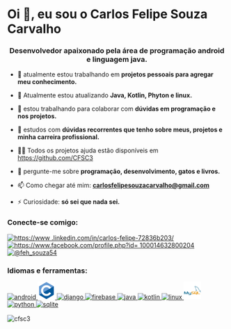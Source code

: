 <h1 aligncenter">Oi 👋, eu sou o Carlos Felipe Souza Carvalho</h1>
<h3 align="center">Desenvolvedor apaixonado pela área de programação android e linguagem java.</h3>

- 🔭 atualmente estou trabalhando em **projetos pessoais para agregar meu conhecimento.**

- 🌱 Atualmente estou atualizando **Java, Kotlin, Phyton e linux.**

- 👯 estou trabalhando para colaborar com **dúvidas em programação e nos projetos.**

- 👯 estudos com **dúvidas recorrentes que tenho sobre meus, projetos e minha carreira profissional.**

- 👨‍💻 Todos os projetos ajuda estão disponíveis em https://github.com/CFSC3

- 💬 pergunte-me sobre **programação, desenvolvimento, gatos e livros.**

- 📫 Como chegar até mim: **carlosfelipesouzacarvalho@gmail.com**

- ⚡ Curiosidade: **só sei que nada sei.**

<h3 align="left">Conecte-se comigo:</h3>
<p align= "esquerda">
<a href="https://linkedin.com/in/https://www.linkedin.com/in/carlos-felipe-72836b203/" target="blank"><img align="center " src="https://raw.githubusercontent.com/rahuldkjain/github-profile-readme-generator/master/src/images/icons/Social/linked-in-alt.svg" alt="https://www .linkedin.com/in/carlos-felipe-72836b203/" height="30" width="40" /></a>
<a href="https://www.facebook.com/profile.php?id=100014632800204" target="blank"><img align="center|top" src="https://github.com/rahuldkjain/github-profile-readme-generator/blob/master/src/images/icons/Social/facebook.svg" alt="https://www.facebook.com/profile.php?id= 100014632800204" height="30" width="40" /></a>
<a href="https://instagram.com/@feh_souza54" target="blank"><img align="center|top" src="https://github.com/rahuldkjain/github-profile-readme-generator/blob/master/src/images/icons/Social/instagram.svg" alt="@feh_souza54" height="30" width="40" /></a>
</p>

<h3 align="left">Idiomas e ferramentas:</h3>
<p align="left"> <a href="https://developer.android.com" target="_blank" rel="noreferrer"> <img src="https://raw.githubusercontent.com/devicons /devicon/master/icons/android/android-original-wordmark.svg" alt="android" width="40" height="40"/> </a> <a href="https://www.cprogramming .com/" target="_blank" rel="noreferrer"> <img src="https://raw.githubusercontent.com/devicons/devicon/master/icons/c/c-original.svg" alt="c " width="40" height="40"/> </a> <a href="https://www.djangoproject.com/" target="_blank" rel="noreferrer"> <img src="https://cdn.worldvectorlogo.com/logos/django.svg" alt="django" width="40" height="40"/> </a> <a href="https:// firebase.google.com/" target="_blank" rel="noreferrer"> <img src="https://www.vectorlogo.zone/logos/firebase/firebase-icon.svg" alt="firebase" width= "40" height="40"/> </a> <a href="https://www.java.com" target="_blank" rel="noreferrer"> <img src="https://github.com/rahuldkjain/github-profile-readme-generator/blob/master/src/images/icons/ProgrammingLanguages/java.svg" alt="java" width="40" height="40"/> </a> <a href="https:/ /kotlinlang.org" target="_blank" rel="noreferrer"> <img src="https://www.vectorlogo.zone/logos/kotlinlang/kotlinlang-icon.svg" alt="kotlin" width="40" height= "40"/> </a> <a href="https://www.linux.org/" target="_blank" rel="noreferrer"> <img src="https://github.com/rahuldkjain/github-profile-readme-generator/blob/master/src/images/icons/Other/linux.svg" alt="linux" width="40" height="40"/> </a> <a href="https://www.mysql .com/" target="_blank" rel="noreferrer"> <img src="https://raw.githubusercontent.com/devicons/devicon/master/icons/mysql/mysql-original-wordmark.svg" alt= "mysql" width="40" height="40"/> </a> <a href="https://www.python.org" target="_blank" rel="noreferrer"> <img src="https://github.com/rahuldkjain/github-profile-readme-generator/blob/master/src/images/icons/ProgrammingLanguages/python.svg" alt="python" width="40" height="40"/> </a> <a href= "https://www.sqlite.org/" target="_blank" rel="noreferrer"> <img src="https://www.vectorlogo.zone/logos/sqlite/sqlite-icon.svg" alt= "sqlite" largura="40" altura="40"/> </a></p>

<p><img align="center" src="https://github-readme-stats.vercel.app/api/top-langs?username=cfsc3&show_icons=true&locale=en&layout=compact" alt="cfsc3" /> </p>
